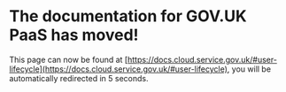# The documentation for GOV.UK PaaS has moved!
This page can now be found at [https://docs.cloud.service.gov.uk/#user-lifecycle](https://docs.cloud.service.gov.uk/#user-lifecycle), you will be automatically redirected in 5 seconds.